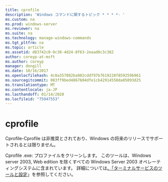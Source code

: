```yaml
---
title: cprofile
description: 'Windows コマンドに関するトピック * * * *- '
ms.custom: na
ms.prod: windows-server
ms.reviewer: na
ms.suite: na
ms.technology: manage-windows-commands
ms.tgt_pltfrm: na
ms.topic: article
ms.assetid: d83742c0-9c38-4d24-8f63-2eaad0c3c382
author: coreyp-at-msft
ms.author: coreyp
manager: dongill
ms.date: 10/16/2017
ms.openlocfilehash: 4c8a357082ba902cddf97b7619228f859259b961
ms.sourcegitcommit: 083ff9bed4867604dfe1cb42914550da05093d25
ms.translationtype: MT
ms.contentlocale: ja-JP
ms.lasthandoff: 01/14/2020
ms.locfileid: "75947553"
---
```

# <a name="cprofile"></a>cprofile



Cprofile-Cprofile は非推奨とされており、Windows の将来のリリースでサポートされるとは限りません。

Cprofile .exe: プロファイルをクリーンします。 このツールは、Windows server 2003, Web edition を除くすべての Windows Server 2003 オペレーティングシステムに含まれています。 詳細については[、「ターミナルサービスのツールと設定](https://technet.microsoft.com/library/cc776289(v=ws.10).aspx)」を参照してください。